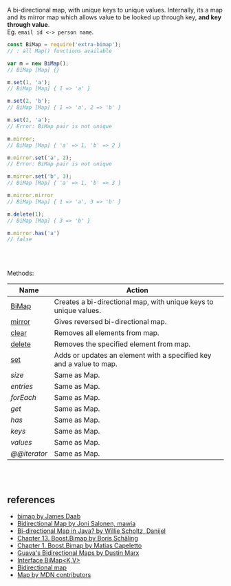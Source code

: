 A bi-directional map, with unique keys to unique values. Internally,
its a map and its mirror map which allows value to be looked up through
key, **and key through value**.<br>
Eg. `email id <-> person name`.

```javascript
const BiMap = require('extra-bimap');
// : all Map() functions available

var m = new BiMap();
// BiMap [Map] {}

m.set(1, 'a');
// BiMap [Map] { 1 => 'a' }

m.set(2, 'b');
// BiMap [Map] { 1 => 'a', 2 => 'b' }

m.set(2, 'a');
// Error: BiMap pair is not unique

m.mirror;
// BiMap [Map] { 'a' => 1, 'b' => 2 }

m.mirror.set('a', 2);
// Error: BiMap pair is not unique

m.mirror.set('b', 3);
// BiMap [Map] { 'a' => 1, 'b' => 3 }

m.mirror.mirror
// BiMap [Map] { 1 => 'a', 3 => 'b' }

m.delete(1);
// BiMap [Map] { 3 => 'b' }

m.mirror.has('a')
// false
```
<br>
<br>

Methods:

| Name                | Action
|---------------------|-------
| [BiMap]             | Creates a bi-directional map, with unique keys to unique values.
| [mirror]            | Gives reversed bi-directional map.
| [clear]             | Removes all elements from map.
| [delete]            | Removes the specified element from map.
| [set]               | Adds or updates an element with a specified key and a value to map.
| *size*              | Same as Map.
| *entries*           | Same as Map.
| *forEach*           | Same as Map.
| *get*               | Same as Map.
| *has*               | Same as Map.
| *keys*              | Same as Map.
| *values*            | Same as Map.
| *@@iterator*        | Same as Map.

<br>
<br>

## references

- [bimap by James Daab](https://www.npmjs.com/package/bimap)
- [Bidirectional Map by Joni Salonen, mawia
](https://stackoverflow.com/a/9783084/1413259)
- [Bi-directional Map in Java? by Willie Scholtz, Danijel](https://stackoverflow.com/a/10699528/1413259)
- [Chapter 13. Boost.Bimap by Boris Schäling](https://theboostcpplibraries.com/boost.bimap)
- [Chapter 1. Boost.Bimap by Matias Capeletto](https://www.boost.org/doc/libs/1_68_0/libs/bimap/doc/html/index.html)
- [Guava's Bidirectional Maps by Dustin Marx](https://dzone.com/articles/guavas-bidirectional-maps)
- [Interface BiMap<K,V>](https://guava.dev/releases/19.0/api/docs/com/google/common/collect/BiMap.html)
- [Bidirectional map](https://en.wikipedia.org/wiki/Bidirectional_map)
- [Map by MDN contributors](https://developer.mozilla.org/en-US/docs/Web/JavaScript/Reference/Global_Objects/Map)

[BiMap]: https://github.com/nodef/extra-bimap/wiki/BiMap
[mirror]: https://github.com/nodef/extra-bimap/wiki/mirror
[clear]: https://github.com/nodef/extra-bimap/wiki/clear
[delete]: https://github.com/nodef/extra-bimap/wiki/delete
[set]: https://github.com/nodef/extra-bimap/wiki/set
